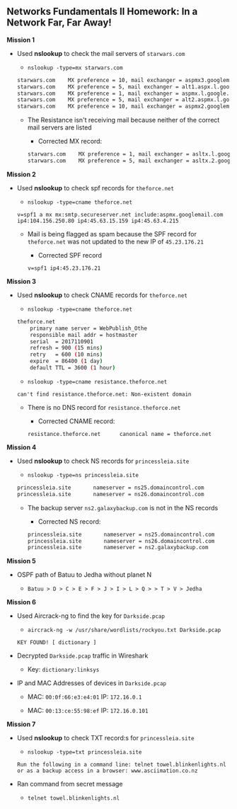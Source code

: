 ## Networks Fundamentals II Homework: In a Network Far, Far Away!

**Mission 1**

- Used **nslookup** to check the mail servers of `starwars.com`
  
  - `nslookup -type=mx starwars.com`
  
  ```bash
  starwars.com    MX preference = 10, mail exchanger = aspmx3.googlemail.com
  starwars.com    MX preference = 5, mail exchanger = alt1.aspx.l.google.com
  starwars.com    MX preference = 1, mail exchanger = aspmx.l.google.com
  starwars.com    MX preference = 5, mail exchanger = alt2.aspmx.l.google.com
  starwars.com    MX preference = 10, mail exchanger = aspmx2.googlemail.com
  ```
  
  - The Resistance isn't receiving mail because neither of the correct mail servers are listed
  
    - Corrected MX record:
    
    ```bash
    starwars.com    MX preference = 1, mail exchanger = asltx.l.google.com
    starwars.com    MX preference = 5, mail exchanger = asltx.2.google.com
    ```
    
    
**Mission 2**

- Used **nslookup** to check spf records for `theforce.net`

  - `nslookup -type=cname theforce.net`
  
  `v=spf1 a mx mx:smtp.secureserver.net include:aspmx.googlemail.com ip4:104.156.250.80 ip4:45.63.15.159 ip4:45.63.4.215`
  
  - Mail is being flagged as spam because the SPF record for `theforce.net` was not updated to the new IP of `45.23.176.21`
  
    - Corrected SPF record
    
    `v=spf1 ip4:45.23.176.21`


**Mission 3**

- Used **nslookup** to check CNAME records for `theforce.net`

  - `nslookup -type=cname theforce.net`
  
  ```bash
  theforce.net
      primary name server = WebPublish_Othe
      responsible mail addr = hostmaster
      serial  = 2017110901
      refresh = 900 (15 mins)
      retry   = 600 (10 mins)
      expire  = 86400 (1 day)
      default TTL = 3600 (1 hour)
  ```
  
  - `nslookup -type=cname resistance.theforce.net`
  
  `can't find resistance.theforce.net: Non-existent domain`
    
  - There is no DNS record for `resistance.theforce.net`
  
    - Corrected CNAME record:
    
    `resistance.theforce.net      canonical name = theforce.net`


**Mission 4**

- Used **nslookup** to check NS records for `princessleia.site`

  - `nslookup -type=ns princessleia.site`
  
  ```bash
  princessleia.site       nameserver = ns25.domaincontrol.com
  princessleia.site       nameserver = ns26.domaincontrol.com
  ```
  
  - The backup server `ns2.galaxybackup.com` is not in the NS records
  
    - Corrected NS record:
    
    ```bash
    princessleia.site       nameserver = ns25.domaincontrol.com
    princessleia.site       nameserver = ns26.domaincontrol.com
    princessleia.site       nameserver = ns2.galaxybackup.com
    ```


**Mission 5**

- OSPF path of Batuu to Jedha without planet N

  - `Batuu > D > C > E > F > J > I > L > Q > > T > V > Jedha`


**Mission 6**

- Used Aircrack-ng to find the key for `Darkside.pcap`

  - `aircrack-ng -w /usr/share/wordlists/rockyou.txt Darkside.pcap`

  `KEY FOUND! [ dictionary ]`
    
- Decrypted `Darkside.pcap` traffic in Wireshark

  - Key: `dictionary:linksys`
  
- IP and MAC Addresses of devices in `Darkside.pcap`
  
  - MAC: `00:0f:66:e3:e4:01` IP: `172.16.0.1`
  
  - MAC: `00:13:ce:55:98:ef` IP: `172.16.0.101`


**Mission 7**

- Used **nslookup** to check TXT record:s for `princessleia.site`

  - `nslookup -type=txt princessleia.site`
  
  `Run the following in a command line: telnet towel.blinkenlights.nl or as a backup access in a browser: www.asciimation.co.nz`
  
- Ran command from secret message

  - `telnet towel.blinkenlights.nl`
